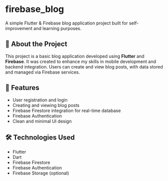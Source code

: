 # firebase_blog

A simple Flutter & Firebase blog application project built for self-improvement and learning purposes.

## 📌 About the Project

This project is a basic blog application developed using **Flutter** and **Firebase**. It was created to enhance my skills in mobile development and backend integration. Users can create and view blog posts, with data stored and managed via Firebase services.

## 🚀 Features

- User registration and login
- Creating and viewing blog posts
- Firebase Firestore integration for real-time database
- Firebase Authentication
- Clean and minimal UI design

## 🛠️ Technologies Used

- Flutter
- Dart
- Firebase Firestore
- Firebase Authentication
- Firebase Storage (optional)


